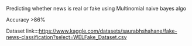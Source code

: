 Predicting whether news is real or fake using Multinomial naive bayes algo 

Accuracy >86%
  

Dataset link:::https://www.kaggle.com/datasets/saurabhshahane/fake-news-classification?select=WELFake_Dataset.csv
